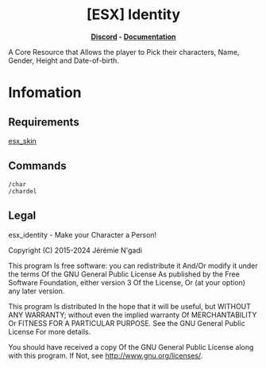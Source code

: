 <h1 align='center'>[ESX] Identity</a></h1><p align='center'><b><a href='https://discord.esx-framework.org/'>Discord</a> - <a href='https://documentation.esx-framework.org/legacy/installation'>Documentation</a></b></h5>

A Core Resource that Allows the player to Pick their characters, Name, Gender, Height and Date-of-birth.

# Infomation

## Requirements

[esx_skin](./../esx_skin/README.md)

## Commands

```
/char
/chardel
```

## Legal

esx_identity - Make your Character a Person!

Copyright (C) 2015-2024 Jérémie N'gadi

This program Is free software: you can redistribute it And/Or modify it under the terms Of the GNU General Public License As published by the Free Software Foundation, either version 3 Of the License, Or (at your option) any later version.

This program Is distributed In the hope that it will be useful, but WITHOUT ANY WARRANTY; without even the implied warranty Of MERCHANTABILITY Or FITNESS FOR A PARTICULAR PURPOSE. See the GNU General Public License For more details.

You should have received a copy Of the GNU General Public License along with this program. If Not, see <http://www.gnu.org/licenses/>.
